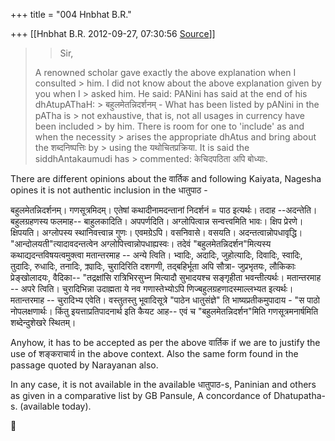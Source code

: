 +++
title = "004 Hnbhat B.R."

+++
[[Hnbhat B.R.	2012-09-27, 07:30:56 [Source](https://groups.google.com/g/bvparishat/c/BbwTUxO5HAE)]]



> 
> > 
> > Sir,  
>   
> A renowned scholar gave exactly the above explanation when I consulted > him. I did not know about the above explanation given by you when I > asked him. He said: PANini has said at the end of his dhAtupAThaH: > बहुलमेतन्निदर्शनम् - What has been listed by pANini in the pATha is > not exhaustive, that is, not all usages in currency have been included > by him. There is room for one to 'include' as and when the necessity > arises the appropriate dhAtus and bring about the शब्दनिष्पत्तिः by > using the यथोचितप्रक्रिया. It is said the siddhAntakaumudi has > commented: केचिदपठिता अपि बोध्याः.  
>   
> > 
> > 

  

There are different opinions about the वार्तिक and following Kaiyata, Nagesha opines it is not authentic inclusion in the धातुपाठ -

  

बहुलमेतन्निदर्शनम्। गणसूत्रमिदम्। एतेषां कथादीनामदन्तानां निदर्शनं = पाठ इत्यर्थः। तदाह --अदन्तेति। बहुलग्रहणस्य फलमाह-- बाहुलकादिति। अपपर्णदिति। अग्लोपित्वान्न सन्वत्त्वमिति भावः। क्षिप प्रेरणे। क्षिपयति। अग्लोपस्य स्थानिवत्त्वान्न गुणः। एवमग्रेऽपि। वसनिवासे। वसयति। अदन्तत्वान्नोपधावृद्धि। "आन्दोलयती"त्यादावदन्तत्वेन अग्लोपित्त्वान्नोपधाह्यस्वः। तदेवं "बहुलमेतन्निदर्शन"मित्यस्य कथाद्यदन्तविषयत्वमुक्त्वा मतान्तरमाह -- अन्ये त्विति। भ्वादिः, अदादिः, जुहोत्यादिः, दिवादिः, स्वादिः, तुदादिः, रुधादिः, तनादिः, क्र्यादिः, चुरादिरिति दशगणी, तद्बहिर्भूता अपि सौत्रा- जुप्रभृतयः, लौकिकाः प्रेङ्खोलादयः, वैदिका-- "तद्रक्षांसि रात्रिभिरसुभ्न मित्यादौ सुभादयश्च सङ्गृहीता भवन्तीत्यर्थः। मतान्तरमाह -- अपरे त्विति। चुरादिभिन्ना उदाह्मता ये नव गणास्तेभ्योऽपि णिज्बहुलग्रहणादस्माल्लभ्यत इत्यर्थः। मतान्तरमाह -- चुरादिभ्य एवेति। वस्तुतस्तु भूवादिसूत्रे "पाठेन धातुसंज्ञे" ति भाष्यप्रतीकमुपादाय - "स पाठो नोपलक्षणार्थः। किंतु इयत्ताप्रतिपादनार्थ इति कैयट आह-- एवं च "बहुलमेतन्निदर्शन"मिति गणसूत्रमनार्षमिति शब्देन्दुशेखरे स्थितम्।

  

Anyhow, it has to be accepted as per the above वार्तिक if we are to justify the use of शङ्कराचार्य in the above context. Also the same form found in the passage quoted by Narayanan also.

  

In any case, it is not available in the available धातुपाठ-s, Paninian and others as given in a comparative list by GB Pansule, A concordance of Dhatupatha-s. (available today).



